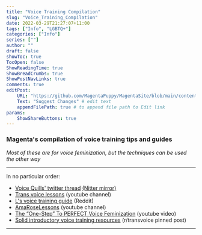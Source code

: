 ```yaml
---
title: "Voice Training Compilation"
slug: "Voice_Training_Compilation"
date: 2022-03-29T21:27:07+11:00
tags: ["Info", "LGBTQ+"]
categories: ["Info"]
series: [""]
author: ""
draft: false
showToc: true
TocOpen: false
ShowReadingTime: true
ShowBreadCrumbs: true
ShowPostNavLinks: true
comments: true
editPost:
    URL: "https://github.com/MagentaPuppy/MagentaSite/blob/main/content"
    Text: "Suggest Changes" # edit text
    appendFilePath: true # to append file path to Edit link
params:
    ShowShareButtons: true
---
```


### Magenta's compilation of voice training tips and guides

*Most of these are for voice feminization, but the techniques can be used the other way*

---

In no particular order:

- [Voice Quills' twitter thread](https://twitter.com/VoiceQuills/status/1495242394249404420?s=20&t=o0X1mMGtZR6Cndyw0xLAXA) [(Nitter mirror)](https://nitter.net/VoiceQuills/status/1495242394249404420?s=20&t=o0X1mMGtZR6Cndyw0xLAXA)
- [Trans voice lessons](https://www.youtube.com/c/TransVoiceLessons) (youtube channel)
- [L's voice training guide](https://www.reddit.com/r/transvoice/comments/d3clhe/ls_voice_training_guide_level_1_for_mtf/) (Reddit)
- [AmaRoseLessons](https://www.youtube.com/channel/UCxf2G8FngClWckRUhmNwUHw/videos) (youtube channel)
- [The “One-Step” To PERFECT Voice Feminization](https://www.youtube.com/watch?v=F6Noi2qERus) (youtube video)
- [Solid introductory voice training resources](https://www.reddit.com/r/transvoice/comments/mgaci7/solid_introductory_voice_training_resources/) (r/transvoice pinned post)

---
